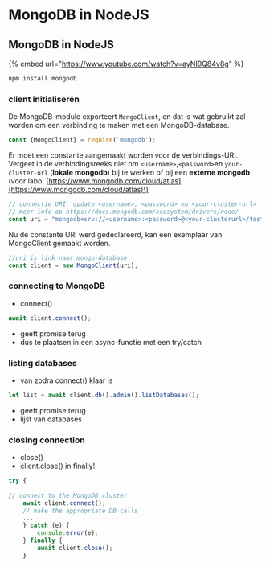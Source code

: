 # MongoDB in NodeJS

## MongoDB in NodeJS

{% embed url="https://www.youtube.com/watch?v=ayNI9Q84v8g" %}

```javascript
npm install mongodb
```

### client initialiseren

De MongoDB-module exporteert `MongoClient`, en dat is wat gebruikt zal worden om een verbinding te maken met een MongoDB-database. 

```javascript
const {MongoClient} = require('mongodb');
```

Er moet een constante aangemaakt worden voor de verbindings-URI. Vergeet in de verbindingsreeks niet om `<username>`,`<password>`en `your-cluster-url` \(**lokale mongodb**\) bij te werken of bij een **externe mongodb** \(voor labo: [https://www.mongodb.com/cloud/atlas](https://www.mongodb.com/cloud/atlas)\)

```javascript
// connectie URI: update <username>, <password> en <your-cluster-url>
// meer info op https://docs.mongodb.com/ecosystem/drivers/node/
const uri = "mongodb+srv://<username>:<password>@<your-clusterurl>/test?retryWrites=true&w=majority";
```

Nu de constante URI werd gedeclareerd, kan een exemplaar van MongoClient gemaakt worden.

```javascript
//uri is link naar mongo-database
const client = new MongoClient(uri);
```

### connecting to MongoDB

* connect\(\)

```javascript
await client.connect();
```

* geeft promise terug
* dus te plaatsen in een async-functie met een try/catch

### listing databases

* van zodra connect\(\) klaar is

```javascript
let list = await client.db().admin().listDatabases();
```

* geeft promise terug
* lijst van databases

### closing connection

* close\(\)
* client.close\(\) in finally!

```javascript
try {
    // connect to the MongoDB cluster
    await client.connect();
    // make the appropriate DB calls
    ...
    } catch (e) {
        console.error(e);
    } finally {
        await client.close();
    }
```



## 

